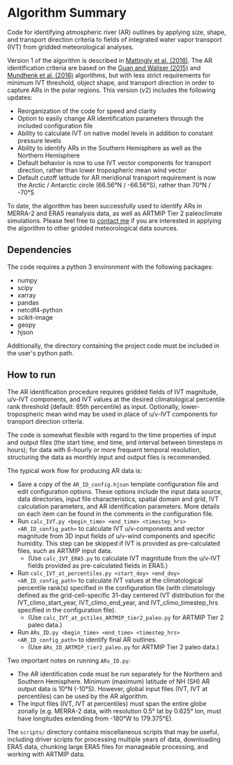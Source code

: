 # Algorithm Summary

Code for identifying atmospheric river (AR) outlines by applying size, shape, and transport direction criteria to fields of integrated water vapor transport (IVT) from gridded meteorological analyses.

Version 1 of the algorithm is described in [Mattingly et al. (2018)](https://doi.org/10.1029/2018JD028714). The AR identification criteria are based on the [Guan and Waliser (2015)](https://doi.org/10.1002/2015JD024257) and [Mundhenk et al. (2016)](https://doi.org/10.1175/JCLI-D-15-0655.1) algorithms, but with less strict requirements for minimum IVT threshold, object shape, and transport direction in order to capture ARs in the polar regions. This version (v2) includes the following updates:
- Reorganization of the code for speed and clarity
- Option to easily change AR identification parameters through the included configuration file
- Ability to calculate IVT on native model levels in addition to constant pressure levels
- Ability to identify ARs in the Southern Hemisphere as well as the Northern Hemisphere
- Default behavior is now to use IVT vector components for transport direction, rather than lower tropospheric mean wind vector
- Default cutoff latitude for AR meridional transport requirement is now the Arctic / Antarctic circle (66.56&deg;N / -66.56&deg;S), rather than 70&deg;N / -70&deg;S

To date, the algorithm has been successfully used to identify ARs in MERRA-2 and ERA5 reanalysis data, as well as ARTMIP Tier 2 paleoclimate simulations. Please feel free to [contact me](mailto:ksmattingly@wisc.edu) if you are interested in applying the algorithm to other gridded meteorological data sources.

## Dependencies

The code requires a python 3 environment with the following packages:
- numpy
- scipy
- xarray
- pandas
- netcdf4-python
- scikit-image
- geopy
- hjson

Additionally, the directory containing the project code must be included in the user's python path.

## How to run

The AR identification procedure requires gridded fields of IVT magnitude, u/v-IVT components, and IVT values at the desired climatological percentile rank threshold (default: 85th percentile) as input. Optionally, lower-tropospheric mean wind may be used in place of u/v-IVT components for transport direction criteria.

The code is somewhat flexible with regard to the time properties of input and output files (the start time, end time, and interval between timesteps in hours); for data with 6-hourly or more frequent temporal resolution, structuring the data as monthly input and output files is recommended.

The typical work flow for producing AR data is:
- Save a copy of the `AR_ID_config.hjson` template configuration file and edit configuration options. These options include the input data source, data directories, input file characteristics, spatial domain and grid, IVT calculation parameters, and AR identification parameters. More details on each item can be found in the comments in the configuration file.
- Run `calc_IVT.py <begin_time> <end_time> <timestep_hrs> <AR_ID_config_path>` to calculate IVT u/v-components and vector magnitude from 3D input fields of u/v-wind components and specific humidity. This step can be skipped if IVT is provided as pre-calculated files, such as ARTMIP input data.
  - (Use `calc_IVT_ERA5.py` to calculate IVT magnitude from the u/v-IVT fields provided as pre-calculated fields in ERA5.)
- Run `calc_IVT_at_percentiles.py <start_doy> <end_doy> <AR_ID_config_path>` to calculate IVT values at the climatological percentile rank(s) specified in the configuration file (with climatology defined as the grid-cell-specific 31-day centered IVT distribution for the IVT_climo_start_year, IVT_climo_end_year, and IVT_climo_timestep_hrs specified in the configuration file).
  - (Use `calc_IVT_at_pctiles_ARTMIP_tier2_paleo.py` for ARTMIP Tier 2 paleo data.)
- Run `ARs_ID.py <begin_time> <end_time> <timestep_hrs> <AR_ID_config_path>` to identify final AR outlines.
  - (Use `ARs_ID_ARTMIP_tier2_paleo.py` for ARTMIP Tier 2 paleo data.)

Two important notes on running `ARs_ID.py`:
- The AR identification code must be run separately for the Northern and Southern Hemisphere. Minimum (maximum) latitude of NH (SH) AR output data is 10&deg;N (-10&deg;S). However, global input files (IVT, IVT at percentiles) can be used by the AR algorithm.
- The input files (IVT, IVT at percentiles) must span the entire globe zonally (e.g. MERRA-2 data, with resolution 0.5&deg; lat by 0.625&deg; lon, must have longitudes extending from -180&deg;W to 179.375&deg;E).

The `scripts/` directory contains miscellaneous scripts that may be useful, including driver scripts for processing multiple years of data, downloading ERA5 data, chunking large ERA5 files for manageable processing, and working with ARTMIP data.
